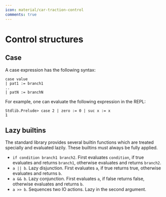 ```yaml
---
icon: material/car-traction-control
comments: true
---
```


# Control structures

## Case

A case expression has the following syntax:

```juvix
case value
| pat1 := branch1
..
| patN := branchN
```

For example, one can evaluate the following expression in the REPL:

```juvix
Stdlib.Prelude> case 2 | zero := 0 | suc x := x
1
```

## Lazy builtins

The standard library provides several builtin functions which are
treated specially and evaluated lazily. These builtins must always be
fully applied.

- `if condition branch1 branch2`. First evaluates `condition`, if true
  evaluates and returns `branch1`, otherwise evaluates and returns
  `branch2`.
- `a || b`. Lazy disjunction. First evaluates `a`, if true returns
  true, otherwise evaluates and returns `b`.
- `a && b`. Lazy conjunction. First evaluates `a`, if false returns
  false, otherwise evaluates and returns `b`.
- `a >> b`. Sequences two IO actions. Lazy in the second argument.
